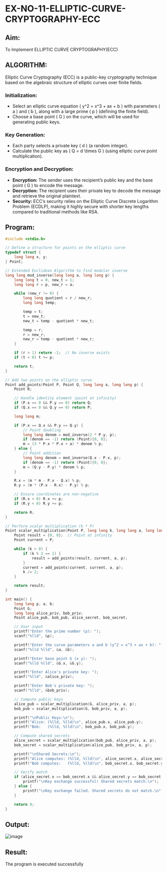 # EX-NO-11-ELLIPTIC-CURVE-CRYPTOGRAPHY-ECC
## Aim:
To Implement ELLIPTIC CURVE CRYPTOGRAPHY(ECC)

## ALGORITHM:
Elliptic Curve Cryptography (ECC) is a public-key cryptography technique based on the algebraic structure of elliptic curves over finite fields.

### Initialization:

- Select an elliptic curve equation ( y^2 = x^3 + ax + b ) with parameters ( a ) and ( b ), along with a large prime ( p ) (defining the finite field).
- Choose a base point ( G ) on the curve, which will be used for generating public keys.
### Key Generation:

- Each party selects a private key ( d ) (a random integer).
- Calculate the public key as ( Q = d \times G ) (using elliptic curve point multiplication).
### Encryption and Decryption:

- **Encryption:** The sender uses the recipient’s public key and the base point ( G ) to encode the message.
- **Decryption:** The recipient uses their private key to decode the message and retrieve the original plaintext.
- **Security:** ECC’s security relies on the Elliptic Curve Discrete Logarithm Problem (ECDLP), making it highly secure with shorter key lengths compared to traditional methods like RSA.

## Program:
```c
#include <stdio.h>

// Define a structure for points on the elliptic curve
typedef struct {
    long long x, y;
} Point;

// Extended Euclidean Algorithm to find modular inverse
long long mod_inverse(long long a, long long p) {
    long long t = 0, new_t = 1;
    long long r = p, new_r = a;

    while (new_r != 0) {
        long long quotient = r / new_r;
        long long temp;

        temp = t;
        t = new_t;
        new_t = temp - quotient * new_t;

        temp = r;
        r = new_r;
        new_r = temp - quotient * new_r;
    }

    if (r > 1) return -1;  // No inverse exists
    if (t < 0) t += p;

    return t;
}

// Add two points on the elliptic curve
Point add_points(Point P, Point Q, long long a, long long p) {
    Point R;

    // Handle identity element (point at infinity)
    if (P.x == 0 && P.y == 0) return Q;
    if (Q.x == 0 && Q.y == 0) return P;

    long long m;

    if (P.x == Q.x && P.y == Q.y) {
        // Point doubling
        long long denom = mod_inverse(2 * P.y, p);
        if (denom == -1) return (Point){0, 0};
        m = (3 * P.x * P.x + a) * denom % p;
    } else {
        // Point addition
        long long denom = mod_inverse(Q.x - P.x, p);
        if (denom == -1) return (Point){0, 0};
        m = (Q.y - P.y) * denom % p;
    }

    R.x = (m * m - P.x - Q.x) % p;
    R.y = (m * (P.x - R.x) - P.y) % p;

    // Ensure coordinates are non-negative
    if (R.x < 0) R.x += p;
    if (R.y < 0) R.y += p;

    return R;
}

// Perform scalar multiplication (k * P)
Point scalar_multiplication(Point P, long long k, long long a, long long p) {
    Point result = {0, 0};  // Point at infinity
    Point current = P;

    while (k > 0) {
        if (k % 2 == 1) {
            result = add_points(result, current, a, p);
        }
        current = add_points(current, current, a, p);
        k /= 2;
    }

    return result;
}

int main() {
    long long p, a, b;
    Point G;
    long long alice_priv, bob_priv;
    Point alice_pub, bob_pub, alice_secret, bob_secret;

    // User input
    printf("Enter the prime number (p): ");
    scanf("%lld", &p);

    printf("Enter the curve parameters a and b (y^2 = x^3 + ax + b): ");
    scanf("%lld %lld", &a, &b);

    printf("Enter base point G (x y): ");
    scanf("%lld %lld", &G.x, &G.y);

    printf("Enter Alice's private key: ");
    scanf("%lld", &alice_priv);

    printf("Enter Bob's private key: ");
    scanf("%lld", &bob_priv);

    // Compute public keys
    alice_pub = scalar_multiplication(G, alice_priv, a, p);
    bob_pub = scalar_multiplication(G, bob_priv, a, p);

    printf("\nPublic Keys:\n");
    printf("Alice: (%lld, %lld)\n", alice_pub.x, alice_pub.y);
    printf("Bob:   (%lld, %lld)\n", bob_pub.x, bob_pub.y);

    // Compute shared secrets
    alice_secret = scalar_multiplication(bob_pub, alice_priv, a, p);
    bob_secret = scalar_multiplication(alice_pub, bob_priv, a, p);

    printf("\nShared Secrets:\n");
    printf("Alice computes: (%lld, %lld)\n", alice_secret.x, alice_secret.y);
    printf("Bob computes:   (%lld, %lld)\n", bob_secret.x, bob_secret.y);

    // Verify match
    if (alice_secret.x == bob_secret.x && alice_secret.y == bob_secret.y) {
        printf("\nKey exchange successful! Shared secrets match.\n");
    } else {
        printf("\nKey exchange failed. Shared secrets do not match.\n");
    }

    return 0;
}

```
## Output:

![image](https://github.com/user-attachments/assets/2c07725c-2b52-4aa7-8657-46429acda262)

## Result:
The program is executed successfully
